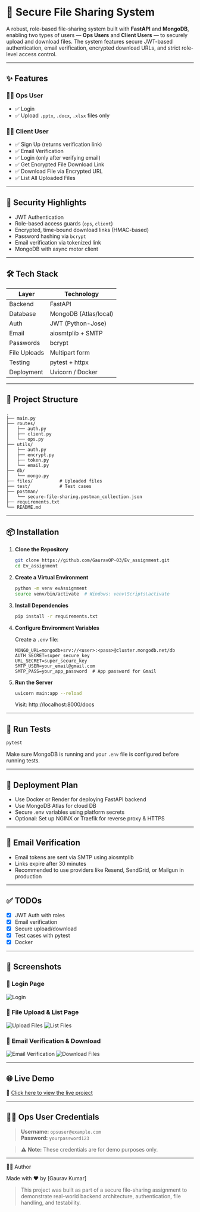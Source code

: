 # 🔐 Secure File Sharing System

A robust, role-based file-sharing system built with **FastAPI** and **MongoDB**, enabling two types of users — **Ops Users** and **Client Users** — to securely upload and download files. The system features secure JWT-based authentication, email verification, encrypted download URLs, and strict role-level access control.

---

## ✨ Features

### 👨‍💼 Ops User

- ✅ Login
- ✅ Upload `.pptx`, `.docx`, `.xlsx` files only

### 🧑‍💻 Client User

- ✅ Sign Up (returns verification link)
- ✅ Email Verification
- ✅ Login (only after verifying email)
- ✅ Get Encrypted File Download Link
- ✅ Download File via Encrypted URL
- ✅ List All Uploaded Files

---

## 🔐 Security Highlights

- JWT Authentication
- Role-based access guards (`ops`, `client`)
- Encrypted, time-bound download links (HMAC-based)
- Password hashing via `bcrypt`
- Email verification via tokenized link
- MongoDB with async motor client

---

## 🛠️ Tech Stack

| Layer        | Technology            |
| ------------ | --------------------- |
| Backend      | FastAPI               |
| Database     | MongoDB (Atlas/local) |
| Auth         | JWT (Python-Jose)     |
| Email        | aiosmtplib + SMTP     |
| Passwords    | bcrypt                |
| File Uploads | Multipart form        |
| Testing      | pytest + httpx        |
| Deployment   | Uvicorn / Docker      |

---

## 📂 Project Structure

```
.
├── main.py
├── routes/
│   ├── auth.py
│   ├── client.py
│   └── ops.py
├── utils/
│   ├── auth.py
│   ├── encrypt.py
│   ├── token.py
│   └── email.py
├── db/
│   └── mongo.py
├── files/          # Uploaded files
├── test/           # Test cases
├── postman/
│   └── secure-file-sharing.postman_collection.json
├── requirements.txt
└── README.md
```

---

## 📦 Installation

1. **Clone the Repository**

   ```bash
   git clone https://github.com/GauravOP-03/Ev_assignment.git
   cd Ev_assignment
   ```

2. **Create a Virtual Environment**

   ```bash
   python -m venv evAssignment
   source venv/bin/activate  # Windows: venv\Scripts\activate
   ```

3. **Install Dependencies**

   ```bash
   pip install -r requirements.txt
   ```

4. **Configure Environment Variables**

   Create a `.env` file:

   ```
   MONGO_URL=mongodb+srv://<user>:<pass>@cluster.mongodb.net/db
   AUTH_SECRET=super_secure_key
   URL_SECRET=super_secure_key
   SMTP_USER=your_email@gmail.com
   SMTP_PASS=your_app_password  # App password for Gmail
   ```

5. **Run the Server**

   ```bash
   uvicorn main:app --reload
   ```

   Visit: http://localhost:8000/docs

---

## 🧪 Run Tests

```bash
pytest
```

Make sure MongoDB is running and your `.env` file is configured before running tests.

---

## 🚀 Deployment Plan

- Use Docker or Render for deploying FastAPI backend
- Use MongoDB Atlas for cloud DB
- Secure .env variables using platform secrets
- Optional: Set up NGINX or Traefik for reverse proxy & HTTPS

---

## 📧 Email Verification

- Email tokens are sent via SMTP using aiosmtplib
- Links expire after 30 minutes
- Recommended to use providers like Resend, SendGrid, or Mailgun in production

---

## ✅ TODOs

- [x] JWT Auth with roles
- [x] Email verification
- [x] Secure upload/download
- [x] Test cases with pytest
- [x] Docker

---

## 📸 Screenshots

### 🔐 Login Page

![Login](screenshots/Login.jpg)

### 📂 File Upload & List Page

![Upload Files](screenshots/uploadFile.jpg)
![List Files](screenshots/Listfiles.jpg)

### 📧 Email Verification & Download

![Email Verification](screenshots/Generatingenclick.jpg)
![Download Files](screenshots/downloadFile.jpg)

---

## 🌐 Live Demo

🔗 [Click here to view the live project](https://ev-assignment.onrender.com/docs)

---

## 🧑‍💼 Ops User Credentials

> **Username:** `opsuser@example.com`  
> **Password:** `yourpassword123`

> ⚠️ **Note:** These credentials are for demo purposes only.

---

👨‍💻 Author

Made with ❤️ by [Gaurav Kumar]

> This project was built as part of a secure file-sharing assignment to demonstrate real-world backend architecture, authentication, file handling, and testability.
